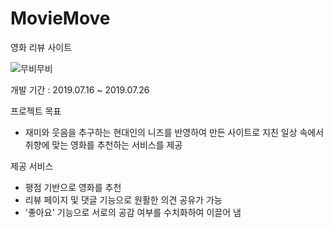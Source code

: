 # MovieMove
영화 리뷰 사이트

![무비무비](https://user-images.githubusercontent.com/52490515/126127610-66aa8307-8a46-4572-a349-73e99bb4529e.PNG)

개발 기간 : 2019.07.16 ~ 2019.07.26

프로젝트 목표
- 재미와 웃음을 추구하는 현대인의 니즈를 반영하여 만든 사이트로 지친 일상 속에서 취향에 맞는 영화를 추천하는 서비스를 제공

제공 서비스
- 평점 기반으로 영화를 추천
- 리뷰 페이지 및 댓글 기능으로 원활한 의견 공유가 가능
- '좋아요' 기능으로 서로의 공감 여부를 수치화하여 이끌어 냄
